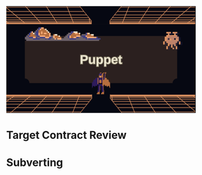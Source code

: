 <img src="https://github.com/wasny0ps/Damn-Vulnerable-DeFi/blob/main/src/8.png">

# Target Contract Review

# Subverting

